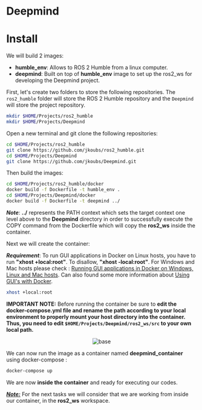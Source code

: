 # Deepmind



# Install

We will build 2 images:
- <strong>humble_env</strong>: Allows to ROS 2 Humble from a linux computer.
- <strong>deepmind</strong>: Built on top of <strong>humble_env</strong> image to set up the ros2_ws for developing the Deepmind project.

First, let's create two folders to store the following repositories. The `ros2_humble` folder will store the ROS 2 Humble repository and the `Deepmind` will store the project repository.

```bash
mkdir $HOME/Projects/ros2_humble
mkdir $HOME/Projects/Deepmind
```


Open a new terminal and git clone the following repositories:
```bash
cd $HOME/Projects/ros2_humble
git clone https://github.com/jkoubs/ros2_humble.git
cd $HOME/Projects/Deepmind
git clone https://github.com/jkoubs/Deepmind.git
```
Then build the images:
```bash
cd $HOME/Projects/ros2_humble/docker
docker build -f Dockerfile -t humble_env .
cd $HOME/Projects/Deepmind/docker
docker build -f Dockerfile -t deepmind ../
```
<strong><em>Note</em></strong>: <strong>../</strong> represents the PATH context which sets the target context one level above to the <strong>Deepmind</strong> directory in order to successfully execute the COPY command from the Dockerfile which will copy the <strong>ros2_ws</strong> inside the container.


Next we will create the container:

<strong><em>Requirement</em></strong>: To run GUI applications in Docker on Linux hosts, you have to run <strong>"xhost +local:root"</strong>. To disallow, <strong>"xhost -local:root"</strong>. For Windows and Mac hosts please check : [Running GUI applications in Docker on Windows, Linux and Mac hosts](https://cuneyt.aliustaoglu.biz/en/running-gui-applications-in-docker-on-windows-linux-mac-hosts/). Can also found some more information about [Using GUI's with Docker](http://wiki.ros.org/docker/Tutorials/GUI).

```bash
xhost +local:root
```

**IMPORTANT NOTE:** Before running the container be sure to **edit the docker-compose.yml file and rename the path according to your local environment to properly mount your host directory into the container. Thus, you need to edit `$HOME/Projects/Deepmind/ros2_ws/src` to your own local path.**

<div align="center">
  <img src="doc/setup_project_path.png" alt="base"/>
</div>

We can now run the image as a container named <strong>deepmind_container</strong> using docker-compose :

```bash
docker-compose up
```

We are now <strong>inside the container</strong> and ready for executing our codes.

<u><strong><em>Note:</em></strong></u> For the next tasks we will consider that we are working from inside our container, in the <strong>ros2_ws</strong> workspace.

